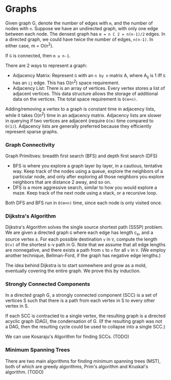 # Graphs

Given graph G, denote the number of edges with `m`, and the number of nodes with `n`. Suppose we have an undirected graph, with only one edge between each node. The densest graph has `m = n C 2 = n(n-1)/2` edges. In a directed graph, we could have twice the number of edges, `n(n-1)`. In either case, m = O(n<sup>2</sup>).

If `G` is connected, then `m ≥ n-1`.

There are 2 ways to represent a graph:

- Adjacency Matrix: Represent `G` with an `n by n` matrix A, where A<sub>ij</sub> is 1 iff `G` has an `ij` edge. This has O(n<sup>2</sup>) space requirement.
- Adjacency List: There is an array of vertices. Every vertex stores a list of adjacent vertices. This data structure allows the storage of additional data on the vertices. The total space requirement is `O(m+n)`.

Adding/removing a vertex to a graph is constant time in adjacency lists, while it takes O(n<sup>2</sup>) time in an adjacency matrix. Adjacency lists are slower in querying if two vertices are adjacent (require `O(m)` time compared to `O(1)`). Adjacency lists are generally preferred because they efficiently represent sparse graphs.

### Graph Connectivity
Graph Primitives: breadth first search (BFS) and depth first search (DFS)

- BFS is where you explore a graph layer by layer, in a cautious, tentative way. Keep track of the nodes using a queue, explore the neighbors of a particular node, and only after exploring all those neighbors you explore neighbors that are distance 2 away, and so on. 
- DFS is a more aggressive search, similar to how you would explore a maze. Keep track of the next node using a stack, or a recursive loop. 

Both DFS and BFS run in `O(m+n)` time, since each node is only visited once. 

### Dijkstra's Algorithm
Dijkstra's Algorithm solves the single source shortest path (SSSP) problem. We are given a directed graph `G` where each edge has length c<sub>e</sub>, and a source vertex <em>s</em>. For each possible destination `v` in `V`, compute the length `D(v)` of the shortest s-v path in G. Note that we assume that all edge lengths are nonnegative, and there exists a path from `s` to `v` for all `v` in `V`. (We employ another technique, Bellman-Ford, if the graph has negative edge lengths.)

The idea behind Dijkstra is to start somewhere and grow as a mold, eventually covering the entire graph. We prove this by induction. 


### Strongly Connected Components
In a directed graph G, a strongly connected component (SCC) is a set of vertices S such that there is a path from each vertex in S to every other vertex in S.

If each SCC is contracted to a single vertex, the resulting graph is a directed acyclic graph (DAG), the condensation of G. (If the resulting graph was not a DAG, then the resulting cycle could be used to collapse into a single SCC.)

We can use Kosaraju's Algorithm for finding SCCs. (TODO)

### Minimum Spanning Trees
There are two main algorithms for finding minimum spanning trees (MST), both of which are greedy algorithms, Prim's algorithm and Kruskal's algorithm. (TODO)
